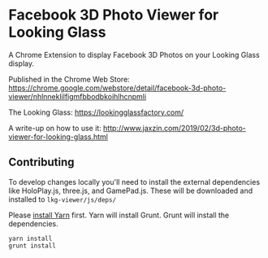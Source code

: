 # Facebook 3D Photo Viewer for Looking Glass
A Chrome Extension to display Facebook 3D Photos on your Looking Glass display.

Published in the Chrome Web Store: https://chrome.google.com/webstore/detail/facebook-3d-photo-viewer/nhlnneklilfigmfbbodbkoihlhcnpmli

The Looking Glass: https://lookingglassfactory.com/

A write-up on how to use it: http://www.jaxzin.com/2019/02/3d-photo-viewer-for-looking-glass.html

## Contributing

To develop changes locally you'll need to install the external dependencies like HoloPlay.js, three.js, and GamePad.js.
These will be downloaded and installed to `lkg-viewer/js/deps/`

Please [install Yarn](https://yarnpkg.com/lang/en/docs/install/) first. 
Yarn will install Grunt.
Grunt will install the dependencies.
```
yarn install
grunt install
```
